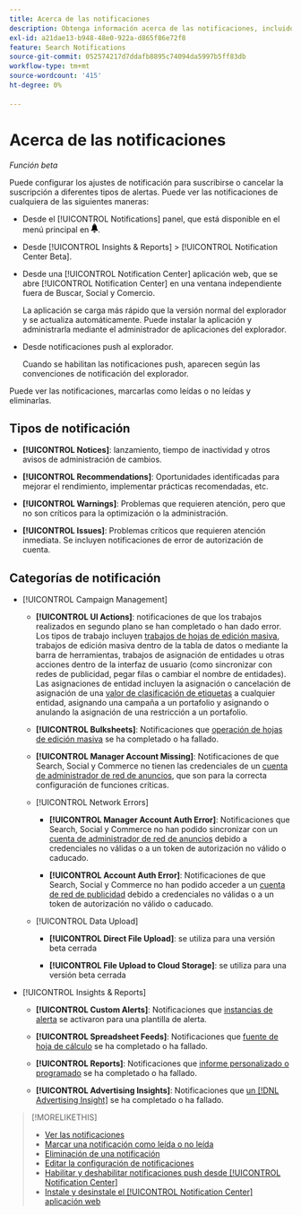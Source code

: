 ```yaml
---
title: Acerca de las notificaciones
description: Obtenga información acerca de las notificaciones, incluidos los distintos tipos y categorías.
exl-id: a21dae13-b948-48e0-922a-d865f86e72f8
feature: Search Notifications
source-git-commit: 052574217d7ddafb8895c74094da5997b5ff83db
workflow-type: tm+mt
source-wordcount: '415'
ht-degree: 0%

---
```


# Acerca de las notificaciones

*Función beta*

Puede configurar los ajustes de notificación para suscribirse o cancelar la suscripción a diferentes tipos de alertas. Puede ver las notificaciones de cualquiera de las siguientes maneras:

* Desde el [!UICONTROL Notifications] panel, que está disponible en el menú principal en ![Notificaciones](/help/search-social-commerce/assets/notifications-panel.png "Notificaciones").

* Desde [!UICONTROL Insights & Reports] > [!UICONTROL Notification Center Beta].

* Desde una [!UICONTROL Notification Center] aplicación web, que se abre [!UICONTROL Notification Center] en una ventana independiente fuera de Buscar, Social y Comercio.

  La aplicación se carga más rápido que la versión normal del explorador y se actualiza automáticamente. Puede instalar la aplicación y administrarla mediante el administrador de aplicaciones del explorador.

* Desde notificaciones push al explorador.

  Cuando se habilitan las notificaciones push, aparecen según las convenciones de notificación del explorador.

Puede ver las notificaciones, marcarlas como leídas o no leídas y eliminarlas.

## Tipos de notificación

* **[!UICONTROL Notices]**: lanzamiento, tiempo de inactividad y otros avisos de administración de cambios.

* **[!UICONTROL Recommendations]**: Oportunidades identificadas para mejorar el rendimiento, implementar prácticas recomendadas, etc.

* **[!UICONTROL Warnings]**: Problemas que requieren atención, pero que no son críticos para la optimización o la administración.

* **[!UICONTROL Issues]**: Problemas críticos que requieren atención inmediata. Se incluyen notificaciones de error de autorización de cuenta.

## Categorías de notificación

* [!UICONTROL Campaign Management]

   * **[!UICONTROL UI Actions]**: notificaciones de que los trabajos realizados en segundo plano se han completado o han dado error. Los tipos de trabajo incluyen [trabajos de hojas de edición masiva](/help/search-social-commerce/campaign-management/bulksheets/bulksheet-about.md), trabajos de edición masiva dentro de la tabla de datos o mediante la barra de herramientas, trabajos de asignación de entidades u otras acciones dentro de la interfaz de usuario (como sincronizar con redes de publicidad, pegar filas o cambiar el nombre de entidades). Las asignaciones de entidad incluyen la asignación o cancelación de asignación de una [valor de clasificación de etiquetas](/help/search-social-commerce/campaign-management/label-classifications/classification-about.md) a cualquier entidad, asignando una campaña a un portafolio y asignando o anulando la asignación de una restricción a un portafolio.<!--Link "constraint" to constraint-about.md if that file is ever public -->

   * **[!UICONTROL Bulksheets]**: Notificaciones que [operación de hojas de edición masiva](/help/search-social-commerce/campaign-management/bulksheets/bulksheet-about.md) se ha completado o ha fallado.

   * **[!UICONTROL Manager Account Missing]**: Notificaciones de que Search, Social y Commerce no tienen las credenciales de un [cuenta de administrador de red de anuncios](/help/search-social-commerce/admin/manager-accounts.md), que son para la correcta configuración de funciones críticas.

  <!--
  * [!UICONTROL Setup Errors]
  
    * **[!UICONTROL Adobe Analytics Tracking Setup Error]**: : Notifications that the [!UICONTROL Landing Page Suffix] value is incorrect, missing, or contains an incorrect s_kwcid template; or it's overridden at a lower level by an incorrect value.
    
    * **[!UICONTROL Manager Account Missing]**: Notifications that Search, Social, & Commerce is missing the credentials for an [ad network manager account](/help/search-social-commerce/admin/manager-accounts.md), which are for the correct setup of critical functions.
  -->

   * [!UICONTROL Network Errors]

      * **[!UICONTROL Manager Account Auth Error]**: Notificaciones que Search, Social y Commerce no han podido sincronizar con un [cuenta de administrador de red de anuncios](/help/search-social-commerce/admin/manager-accounts.md) debido a credenciales no válidas o a un token de autorización no válido o caducado.

      * **[!UICONTROL Account Auth Error]**: Notificaciones de que Search, Social y Commerce no han podido acceder a un [cuenta de red de publicidad](/help/search-social-commerce/campaign-management/accounts/ad-network-account-about.md) debido a credenciales no válidas o a un token de autorización no válido o caducado.

   * [!UICONTROL Data Upload]

      * **[!UICONTROL Direct File Upload]**: se utiliza para una versión beta cerrada

      * **[!UICONTROL File Upload to Cloud Storage]**: se utiliza para una versión beta cerrada

<!--
* [!UICONTROL Optimization]
-->

* [!UICONTROL Insights & Reports]

   * **[!UICONTROL Custom Alerts]**: Notificaciones que [instancias de alerta](/help/search-social-commerce/alerts/alert-about.md) se activaron para una plantilla de alerta.

   * **[!UICONTROL Spreadsheet Feeds]**: Notificaciones que [fuente de hoja de cálculo](/help/search-social-commerce/reports/automation/spreadsheet-feeds/spreadsheet-feed-about.md) se ha completado o ha fallado.

   * **[!UICONTROL Reports]**: Notificaciones que [informe personalizado o programado](/help/search-social-commerce/reports/report-about.md) se ha completado o ha fallado.

   * **[!UICONTROL Advertising Insights]**: Notificaciones que [un [!DNL Advertising Insight]](/help/search-social-commerce/advertising-insights/insight-about.md) se ha completado o ha fallado.

<!--
* [!UICONTROL System]
-->

>[!MORELIKETHIS]
>
>* [Ver las notificaciones](notification-view.md)
>* [Marcar una notificación como leída o no leída](notification-mark-read-unread.md)
>* [Eliminación de una notificación](notification-delete.md)
>* [Editar la configuración de notificaciones](notification-edit.md)
>* [Habilitar y deshabilitar notificaciones push desde [!UICONTROL Notification Center]](notifications-push-enable-disable.md)
>* [Instale y desinstale el [!UICONTROL Notification Center] aplicación web](notification-app-install-uninstall.md)
